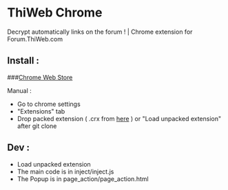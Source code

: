 # ThiWeb Chrome
Decrypt automatically links on the forum ! | Chrome extension for Forum.ThiWeb.com

## Install :
###[Chrome Web Store](https://chrome.google.com/webstore/detail/thiweb-auto-decrypt/noadaplbhpacekfmbhojlbldckniffce?hl=fr)

Manual :
- Go to chrome settings
- "Extensions" tab
- Drop packed extension ( .crx from [here](https://github.com/Ghostfly/ThiWeb-Chrome/releases) ) or "Load unpacked extension" after git clone

## Dev :
- Load unpacked extension
- The main code is in inject/inject.js
- The Popup is in page_action/page_action.html

